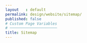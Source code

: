 ```yaml
---
layout   : default
permalink: design/website/sitemap/
published: false
# Custom Page Variables
# ─────────────────────
title: Sitemap
---
```

